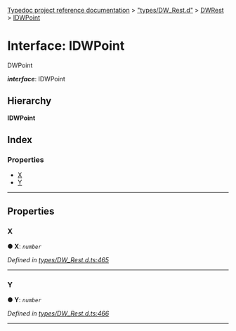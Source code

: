 [Typedoc project reference documentation](../README.md) > ["types/DW_Rest.d"](../modules/_types_dw_rest_d_.md) > [DWRest](../modules/_types_dw_rest_d_.dwrest.md) > [IDWPoint](../interfaces/_types_dw_rest_d_.dwrest.idwpoint.md)

# Interface: IDWPoint

DWPoint

*__interface__*: IDWPoint

## Hierarchy

**IDWPoint**

## Index

### Properties

* [X](_types_dw_rest_d_.dwrest.idwpoint.md#x)
* [Y](_types_dw_rest_d_.dwrest.idwpoint.md#y)

---

## Properties

<a id="x"></a>

###  X

**● X**: *`number`*

*Defined in [types/DW_Rest.d.ts:465](https://github.com/DocuWare/REST-Sample-TS/blob/22cf36b/src/types/DW_Rest.d.ts#L465)*

___
<a id="y"></a>

###  Y

**● Y**: *`number`*

*Defined in [types/DW_Rest.d.ts:466](https://github.com/DocuWare/REST-Sample-TS/blob/22cf36b/src/types/DW_Rest.d.ts#L466)*

___

